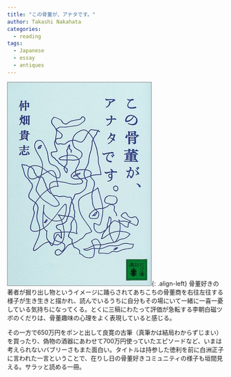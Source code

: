 ```yaml
---
title: "この骨董が、アナタです。"
author: Takashi Nakahata
categories:
  - reading
tags:
  - Japanese
  - essay
  - antiques
---
```


![image-left](/images/reading/konokottou.jpeg){: .align-left} 
骨董好きの著者が掘り出し物というイメージに踊らされてあちこちの骨董商を右往左往する様子が生き生きと描かれ、読んでいるうちに自分もその場にいて一緒に一喜一憂している気持ちになってくる。とくに三稿にわたって評価が急転する李朝白磁ツボのくだりは、骨董趣味の心理をよく表現していると感じる。  
  
その一方で650万円をポンと出して良寛の古筆（真筆かは結局わからずじまい）を買ったり、偽物の酒器にあわせて700万円使っていたエピソードなど、いまは考えられないバブリーさもまた面白い。タイトルは持参した徳利を前に白洲正子に言われた一言ということで、在りし日の骨董好きコミュニティの様子も垣間見える。サラッと読める一冊。